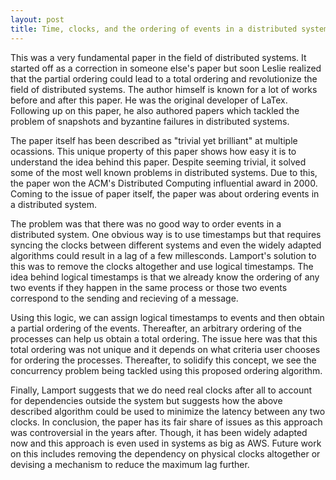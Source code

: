 ```yaml
---
layout: post
title: Time, clocks, and the ordering of events in a distributed system.
---
```


This was a very fundamental paper in the field of distributed systems. It started off as a correction in someone else's paper but soon Leslie realized that the partial ordering could lead to a total ordering and revolutionize the field of distributed systems. The author himself is known for a lot of works before and after this paper. He was the original developer of LaTex. Following up on this paper, he also authored papers which tackled the problem of snapshots and byzantine failures in distributed systems.

The paper itself has been described as "trivial yet brilliant" at multiple ocassions. This unique property of this paper shows how easy it is to understand the idea behind this paper. Despite seeming trivial, it solved some of the most well known problems in distributed systems. Due to this, the paper won the ACM's Distributed Computing influential award in 2000. Coming to the issue of paper itself, the paper was about ordering events in a distributed system.

The problem was that there was no good way to order events in a distributed system. One obvious way is to use timestamps but that requires syncing the clocks between different systems and even the widely adapted algorithms could result in a lag of a few millesconds. Lamport's solution to this was to remove the clocks altogether and use logical timestamps. The idea behind logical timestamps is that we already know the ordering of any two events if they happen in the same process or those two events correspond to the sending and recieving of a message. 

Using this logic, we can assign logical timestamps to events and then obtain a partial ordering of the events. Thereafter, an arbitrary ordering of the processes can help us obtain a total ordering. The issue here was that this total ordering was not unique and it depends on what criteria user chooses for ordering the processes. Thereafter, to solidify this concept, we see the concurrency problem being tackled using this proposed ordering algorithm. 

Finally, Lamport suggests that we do need real clocks after all to account for dependencies outside the system but suggests how the above described algorithm could be used to minimize the latency between any two clocks. In conclusion, the paper has its fair share of issues as this approach was controversial in the years after. Though, it has been widely adapted now and this approach is even used in systems as big as AWS. Future work on this includes removing the dependency on physical clocks altogether or devising a mechanism to reduce the maximum lag further.
